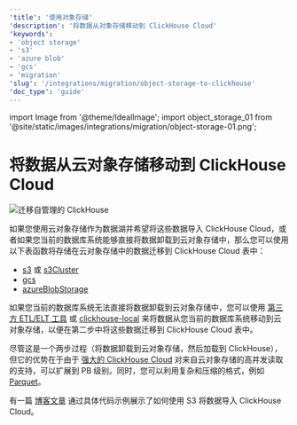 ```yaml
---
'title': '使用对象存储'
'description': '将数据从对象存储移动到 ClickHouse Cloud'
'keywords':
- 'object storage'
- 's3'
- 'azure blob'
- 'gcs'
- 'migration'
'slug': '/integrations/migration/object-storage-to-clickhouse'
'doc_type': 'guide'
---
```


import Image from '@theme/IdealImage';
import object_storage_01 from '@site/static/images/integrations/migration/object-storage-01.png';


# 将数据从云对象存储移动到 ClickHouse Cloud

<Image img={object_storage_01} size='md' alt='迁移自管理的 ClickHouse' background='white' />

如果您使用云对象存储作为数据湖并希望将这些数据导入 ClickHouse Cloud，或者如果您当前的数据库系统能够直接将数据卸载到云对象存储中，那么您可以使用以下表函数将存储在云对象存储中的数据迁移到 ClickHouse Cloud 表中：

- [s3](/sql-reference/table-functions/s3.md) 或 [s3Cluster](/sql-reference/table-functions/s3Cluster.md)
- [gcs](/sql-reference/table-functions/gcs)
- [azureBlobStorage](/sql-reference/table-functions/azureBlobStorage)

如果您当前的数据库系统无法直接将数据卸载到云对象存储中，您可以使用 [第三方 ETL/ELT 工具](/cloud/migration/etl-tool-to-clickhouse) 或 [clickhouse-local](/cloud/migration/clickhouse-local) 来将数据从您当前的数据库系统移动到云对象存储，以便在第二步中将这些数据迁移到 ClickHouse Cloud 表中。

尽管这是一个两步过程（将数据卸载到云对象存储，然后加载到 ClickHouse），但它的优势在于由于 [强大的 ClickHouse Cloud](https://clickhouse.com/blog/getting-data-into-clickhouse-part-3-s3) 对来自云对象存储的高并发读取的支持，可以扩展到 PB 级别。同时，您可以利用复杂和压缩的格式，例如 [Parquet](/interfaces/formats/#data-format-parquet)。

有一篇 [博客文章](https://clickhouse.com/blog/getting-data-into-clickhouse-part-3-s3) 通过具体代码示例展示了如何使用 S3 将数据导入 ClickHouse Cloud。
